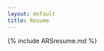 ```yaml
---
layout: default
title: Resume
---
```


<!-- <div class="resume"> -->

{% include ARSresume.md %}

<!-- </div> -->